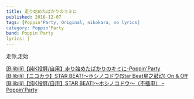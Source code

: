 ```yaml
---
title: 走り始めたばかりのキミに
published: 2016-12-07
tags: [Poppin'Party, Original, nikokara, no lyrics]
category: Poppin'Party
band: Poppin'Party
lyrics: |
---
```

走你,走始
<summary>
    <a href="https://www.bilibili.com/video/BV1q2HdevEXQ/">
        [Bilibili]【纯K投屏/自用】走り始めたばかりのキミに-Poppin'Party
    </a>
</summary>
<summary>
    <a href="https://www.bilibili.com/video/BV1TW411k7pb/">
        [Bilibili]【ニコカラ】STAR BEAT!～ホシノコドウ(Star Beat星之鼓动) On & Off
    </a>
</summary>
<summary>
    <a href="https://www.bilibili.com/video/BV1zHbYzEEdp/">
        [Bilibili]【纯K投屏/自用】STAR BEAT!～ホシノコドウ～（不插电） - Poppin'Party
    </a>
</summary>





